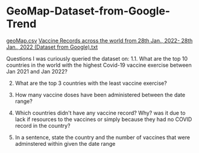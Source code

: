 # GeoMap-Dataset-from-Google-Trend
[geoMap.csv](https://github.com/ProTeni/GeoMap-Dataset-from-Google-Trend/files/8054005/geoMap.csv)
[Vaccine Records across the world from 28th Jan., 2022- 28th Jan., 2022 (Dataset from Google).txt](https://github.com/ProTeni/GeoMap-Dataset-from-Google-Trend/files/8054008/Vaccine.Records.across.the.world.from.28th.Jan.2022-.28th.Jan.2022.Dataset.from.Google.txt)

Questions I was curiously queried the dataset on:
1.1. What are the top 10 countries in the world with the highest Covid-19 vaccine exercise between Jan 2021 and Jan 2022?

2. What are the top 3 countries with the least vaccine exercise?

3. How many vaccine doses have been administered between the date range?

4. Which countries didn't have any vaccine record? Why? was it due to lack if resources to the vaccines 
	or simply because they had no COVID record in the country?

5. In a sentence, state the country and the number of vaccines that were adminstered within given the date range

